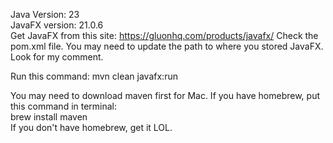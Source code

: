 Java Version: 23  
JavaFX version: 21.0.6  
Get JavaFX from this site: https://gluonhq.com/products/javafx/
Check the pom.xml file. You may need to update the path to where you stored JavaFX. Look for my comment.  

Run this command: mvn clean javafx:run  

You may need to download maven first for Mac.
If you have homebrew, put this command in terminal:  
brew install maven  
If you don't have homebrew, get it LOL.